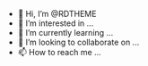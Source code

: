 - 👋 Hi, I’m @RDTHEME
- 👀 I’m interested in ...
- 🌱 I’m currently learning ...
- 💞️ I’m looking to collaborate on ...
- 📫 How to reach me ...

<!---
RDTHEME/RDTHEME is a ✨ special ✨ repository because its `README.md` (this file) appears on your GitHub profile.
You can click the Preview link to take a look at your changes.
--->
